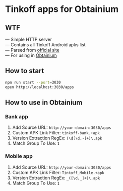 # Tinkoff apps for Obtainium

## WTF

— Simple HTTP server\
— Contains all Tinkoff Android apks list\
— Parsed from [official site](https://www.tinkoff.ru/apps/)\
— For using in [Obtainium](https://github.com/ImranR98/Obtainium)

## How to start

```bash
npm run start --port=3030
open http://localhost:3030/apps
```

## How to use in Obtainium

### Bank app

1. Add Source URL: `http://your-domain:3030/apps`
2. Custom APK Link Filter: `tinkoff-bank.+apk`
3. Version Extraction RegEx: `(\d[\d.-]+)\.apk`
4. Match Group To Use: `1`

### Mobile app

1. Add Source URL: `http://your-domain:3030/apps`
2. Custom APK Link Filter: `Tinkoff_Mobile.+apk`
3. Version Extraction RegEx: `_([\d._]+)\.apk`
4. Match Group To Use: `1`
